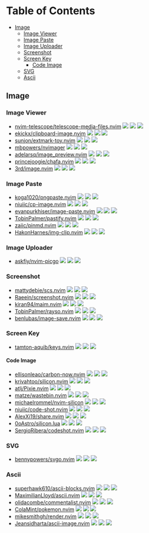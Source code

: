 # Table of Contents

<!-- toc -->

- [Image](#image)
  * [Image Viewer](#image-viewer)
  * [Image Paste](#image-paste)
  * [Image Uploader](#image-uploader)
  * [Screenshot](#screenshot)
  * [Screen Key](#screen-key)
    + [Code Image](#code-image)
  * [SVG](#svg)
  * [Ascii](#ascii)

<!-- tocstop -->

## Image

### Image Viewer

- [nvim-telescope/telescope-media-files.nvim](https://github.com/nvim-telescope/telescope-media-files.nvim) ![](https://img.shields.io/github/stars/nvim-telescope/telescope-media-files.nvim) ![](https://img.shields.io/github/last-commit/nvim-telescope/telescope-media-files.nvim) ![](https://img.shields.io/github/commit-activity/y/nvim-telescope/telescope-media-files.nvim)
- [ekickx/clipboard-image.nvim](https://github.com/ekickx/clipboard-image.nvim) ![](https://img.shields.io/github/stars/ekickx/clipboard-image.nvim) ![](https://img.shields.io/github/last-commit/ekickx/clipboard-image.nvim) ![](https://img.shields.io/github/commit-activity/y/ekickx/clipboard-image.nvim)
- [sunjon/extmark-toy.nvim](https://github.com/sunjon/extmark-toy.nvim) ![](https://img.shields.io/github/stars/sunjon/extmark-toy.nvim) ![](https://img.shields.io/github/last-commit/sunjon/extmark-toy.nvim) ![](https://img.shields.io/github/commit-activity/y/sunjon/extmark-toy.nvim)
- [mbpowers/nvimager](https://github.com/mbpowers/nvimager) ![](https://img.shields.io/github/stars/mbpowers/nvimager) ![](https://img.shields.io/github/last-commit/mbpowers/nvimager) ![](https://img.shields.io/github/commit-activity/y/mbpowers/nvimager)
- [adelarsq/image_preview.nvim](https://github.com/adelarsq/image_preview.nvim) ![](https://img.shields.io/github/stars/adelarsq/image_preview.nvim) ![](https://img.shields.io/github/last-commit/adelarsq/image_preview.nvim) ![](https://img.shields.io/github/commit-activity/y/adelarsq/image_preview.nvim)
- [princejoogie/chafa.nvim](https://github.com/princejoogie/chafa.nvim) ![](https://img.shields.io/github/stars/princejoogie/chafa.nvim) ![](https://img.shields.io/github/last-commit/princejoogie/chafa.nvim) ![](https://img.shields.io/github/commit-activity/y/princejoogie/chafa.nvim)
- [3rd/image.nvim](https://github.com/3rd/image.nvim) ![](https://img.shields.io/github/stars/3rd/image.nvim) ![](https://img.shields.io/github/last-commit/3rd/image.nvim) ![](https://img.shields.io/github/commit-activity/y/3rd/image.nvim)

### Image Paste

- [koga1020/pngpaste.nvim](https://github.com/koga1020/pngpaste.nvim) ![](https://img.shields.io/github/stars/koga1020/pngpaste.nvim) ![](https://img.shields.io/github/last-commit/koga1020/pngpaste.nvim) ![](https://img.shields.io/github/commit-activity/y/koga1020/pngpaste.nvim)
- [niuiic/cp-image.nvim](https://github.com/niuiic/cp-image.nvim) ![](https://img.shields.io/github/stars/niuiic/cp-image.nvim) ![](https://img.shields.io/github/last-commit/niuiic/cp-image.nvim) ![](https://img.shields.io/github/commit-activity/y/niuiic/cp-image.nvim)
- [evanpurkhiser/image-paste.nvim](https://github.com/evanpurkhiser/image-paste.nvim) ![](https://img.shields.io/github/stars/evanpurkhiser/image-paste.nvim) ![](https://img.shields.io/github/last-commit/evanpurkhiser/image-paste.nvim) ![](https://img.shields.io/github/commit-activity/y/evanpurkhiser/image-paste.nvim)
- [TobinPalmer/pastify.nvim](https://github.com/TobinPalmer/pastify.nvim) ![](https://img.shields.io/github/stars/TobinPalmer/pastify.nvim) ![](https://img.shields.io/github/last-commit/TobinPalmer/pastify.nvim) ![](https://img.shields.io/github/commit-activity/y/TobinPalmer/pastify.nvim)
- [zaiic/pinmd.nvim](https://github.com/zaiic/pinmd.nvim) ![](https://img.shields.io/github/stars/zaiic/pinmd.nvim) ![](https://img.shields.io/github/last-commit/zaiic/pinmd.nvim) ![](https://img.shields.io/github/commit-activity/y/zaiic/pinmd.nvim)
- [HakonHarnes/img-clip.nvim](https://github.com/HakonHarnes/img-clip.nvim) ![](https://img.shields.io/github/stars/HakonHarnes/img-clip.nvim) ![](https://img.shields.io/github/last-commit/HakonHarnes/img-clip.nvim) ![](https://img.shields.io/github/commit-activity/y/HakonHarnes/img-clip.nvim)

### Image Uploader

- [askfiy/nvim-picgo](https://github.com/askfiy/nvim-picgo) ![](https://img.shields.io/github/stars/askfiy/nvim-picgo) ![](https://img.shields.io/github/last-commit/askfiy/nvim-picgo) ![](https://img.shields.io/github/commit-activity/y/askfiy/nvim-picgo)

### Screenshot

- [mattydebie/scs.nvim](https://github.com/mattydebie/scs.nvim) ![](https://img.shields.io/github/stars/mattydebie/scs.nvim) ![](https://img.shields.io/github/last-commit/mattydebie/scs.nvim) ![](https://img.shields.io/github/commit-activity/y/mattydebie/scs.nvim)
- [Raeein/screenshot.nvim](https://github.com/Raeein/screenshot.nvim) ![](https://img.shields.io/github/stars/Raeein/screenshot.nvim) ![](https://img.shields.io/github/last-commit/Raeein/screenshot.nvim) ![](https://img.shields.io/github/commit-activity/y/Raeein/screenshot.nvim)
- [kiran94/maim.nvim](https://github.com/kiran94/maim.nvim) ![](https://img.shields.io/github/stars/kiran94/maim.nvim) ![](https://img.shields.io/github/last-commit/kiran94/maim.nvim) ![](https://img.shields.io/github/commit-activity/y/kiran94/maim.nvim)
- [TobinPalmer/rayso.nvim](https://github.com/TobinPalmer/rayso.nvim) ![](https://img.shields.io/github/stars/TobinPalmer/rayso.nvim) ![](https://img.shields.io/github/last-commit/TobinPalmer/rayso.nvim) ![](https://img.shields.io/github/commit-activity/y/TobinPalmer/rayso.nvim)
- [benlubas/image-save.nvim](https://github.com/benlubas/image-save.nvim) ![](https://img.shields.io/github/stars/benlubas/image-save.nvim) ![](https://img.shields.io/github/last-commit/benlubas/image-save.nvim) ![](https://img.shields.io/github/commit-activity/y/benlubas/image-save.nvim)

### Screen Key

- [tamton-aquib/keys.nvim](https://github.com/tamton-aquib/keys.nvim) ![](https://img.shields.io/github/stars/tamton-aquib/keys.nvim) ![](https://img.shields.io/github/last-commit/tamton-aquib/keys.nvim) ![](https://img.shields.io/github/commit-activity/y/tamton-aquib/keys.nvim)

#### Code Image

- [ellisonleao/carbon-now.nvim](https://github.com/ellisonleao/carbon-now.nvim) ![](https://img.shields.io/github/stars/ellisonleao/carbon-now.nvim) ![](https://img.shields.io/github/last-commit/ellisonleao/carbon-now.nvim) ![](https://img.shields.io/github/commit-activity/y/ellisonleao/carbon-now.nvim)
- [krivahtoo/silicon.nvim](https://github.com/krivahtoo/silicon.nvim) ![](https://img.shields.io/github/stars/krivahtoo/silicon.nvim) ![](https://img.shields.io/github/last-commit/krivahtoo/silicon.nvim) ![](https://img.shields.io/github/commit-activity/y/krivahtoo/silicon.nvim)
- [atlj/Pixie.nvim](https://github.com/atlj/Pixie.nvim) ![](https://img.shields.io/github/stars/atlj/Pixie.nvim) ![](https://img.shields.io/github/last-commit/atlj/Pixie.nvim) ![](https://img.shields.io/github/commit-activity/y/atlj/Pixie.nvim)
- [matze/wastebin.nvim](https://github.com/matze/wastebin.nvim) ![](https://img.shields.io/github/stars/matze/wastebin.nvim) ![](https://img.shields.io/github/last-commit/matze/wastebin.nvim) ![](https://img.shields.io/github/commit-activity/y/matze/wastebin.nvim)
- [michaelrommel/nvim-silicon](https://github.com/michaelrommel/nvim-silicon) ![](https://img.shields.io/github/stars/michaelrommel/nvim-silicon) ![](https://img.shields.io/github/last-commit/michaelrommel/nvim-silicon) ![](https://img.shields.io/github/commit-activity/y/michaelrommel/nvim-silicon)
- [niuiic/code-shot.nvim](https://github.com/niuiic/code-shot.nvim) ![](https://img.shields.io/github/stars/niuiic/code-shot.nvim) ![](https://img.shields.io/github/last-commit/niuiic/code-shot.nvim) ![](https://img.shields.io/github/commit-activity/y/niuiic/code-shot.nvim)
- [AlexXi19/share.nvim](https://github.com/AlexXi19/share.nvim) ![](https://img.shields.io/github/stars/AlexXi19/share.nvim) ![](https://img.shields.io/github/last-commit/AlexXi19/share.nvim) ![](https://img.shields.io/github/commit-activity/y/AlexXi19/share.nvim)
- [0oAstro/silicon.lua](https://github.com/0oAstro/silicon.lua) ![](https://img.shields.io/github/stars/0oAstro/silicon.lua) ![](https://img.shields.io/github/last-commit/0oAstro/silicon.lua) ![](https://img.shields.io/github/commit-activity/y/0oAstro/silicon.lua)
- [SergioRibera/codeshot.nvim](https://github.com/SergioRibera/codeshot.nvim) ![](https://img.shields.io/github/stars/SergioRibera/codeshot.nvim) ![](https://img.shields.io/github/last-commit/SergioRibera/codeshot.nvim) ![](https://img.shields.io/github/commit-activity/y/SergioRibera/codeshot.nvim)

### SVG

- [bennypowers/svgo.nvim](https://github.com/bennypowers/svgo.nvim) ![](https://img.shields.io/github/stars/bennypowers/svgo.nvim) ![](https://img.shields.io/github/last-commit/bennypowers/svgo.nvim) ![](https://img.shields.io/github/commit-activity/y/bennypowers/svgo.nvim)

### Ascii

- [superhawk610/ascii-blocks.nvim](https://github.com/superhawk610/ascii-blocks.nvim) ![](https://img.shields.io/github/stars/superhawk610/ascii-blocks.nvim) ![](https://img.shields.io/github/last-commit/superhawk610/ascii-blocks.nvim) ![](https://img.shields.io/github/commit-activity/y/superhawk610/ascii-blocks.nvim)
- [MaximilianLloyd/ascii.nvim](https://github.com/MaximilianLloyd/ascii.nvim) ![](https://img.shields.io/github/stars/MaximilianLloyd/ascii.nvim) ![](https://img.shields.io/github/last-commit/MaximilianLloyd/ascii.nvim) ![](https://img.shields.io/github/commit-activity/y/MaximilianLloyd/ascii.nvim)
- [olidacombe/commentalist.nvim](https://github.com/olidacombe/commentalist.nvim) ![](https://img.shields.io/github/stars/olidacombe/commentalist.nvim) ![](https://img.shields.io/github/last-commit/olidacombe/commentalist.nvim) ![](https://img.shields.io/github/commit-activity/y/olidacombe/commentalist.nvim)
- [ColaMint/pokemon.nvim](https://github.com/ColaMint/pokemon.nvim) ![](https://img.shields.io/github/stars/ColaMint/pokemon.nvim) ![](https://img.shields.io/github/last-commit/ColaMint/pokemon.nvim) ![](https://img.shields.io/github/commit-activity/y/ColaMint/pokemon.nvim)
- [mikesmithgh/render.nvim](https://github.com/mikesmithgh/render.nvim) ![](https://img.shields.io/github/stars/mikesmithgh/render.nvim) ![](https://img.shields.io/github/last-commit/mikesmithgh/render.nvim) ![](https://img.shields.io/github/commit-activity/y/mikesmithgh/render.nvim)
- [Jeansidharta/ascii-image.nvim](https://github.com/Jeansidharta/ascii-image.nvim) ![](https://img.shields.io/github/stars/Jeansidharta/ascii-image.nvim) ![](https://img.shields.io/github/last-commit/Jeansidharta/ascii-image.nvim) ![](https://img.shields.io/github/commit-activity/y/Jeansidharta/ascii-image.nvim)
